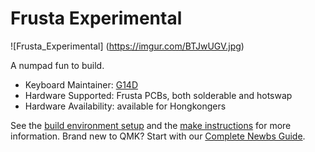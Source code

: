 # Frusta Experimental

![Frusta_Experimental] (https://imgur.com/BTJwUGV.jpg)

A numpad fun to build.

* Keyboard Maintainer: [G14D](https://github.com/HumphreyKwok)
* Hardware Supported: Frusta PCBs, both solderable and hotswap
* Hardware Availability: available for Hongkongers

See the [build environment setup](https://docs.qmk.fm/#/getting_started_build_tools) and the [make instructions](https://docs.qmk.fm/#/getting_started_make_guide) for more information. Brand new to QMK? Start with our [Complete Newbs Guide](https://docs.qmk.fm/#/newbs).